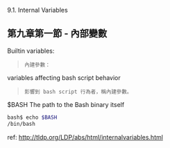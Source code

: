 9.1. Internal Variables

第九章第一節 - 內部變數
---

Builtin variables:
>`內建參數：`

variables affecting bash script behavior
>`影響到 bash script 行為者，稱內建參數。`

$BASH
The path to the Bash binary itself
```bash
bash$ echo $BASH
/bin/bash
```


ref: http://tldp.org/LDP/abs/html/internalvariables.html
